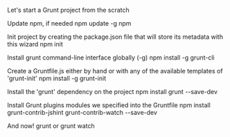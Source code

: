 Let's start a Grunt project from the scratch

Update npm, if needed
npm update -g npm

Init project by creating the package.json file that will store its metadata with this wizard
npm init

Install grunt command-line interface globally (-g)
npm install -g grunt-cli

Create a Gruntfile.js either by hand or with any of the available templates of 'grunt-init'
npm install -g grunt-init

Install the 'grunt' dependency on the project
npm install grunt --save-dev

Install Grunt plugins modules we specified into the Gruntfile
npm install
  grunt-contrib-jshint
  grunt-contrib-watch
  --save-dev

And now!
grunt
or
grunt watch
